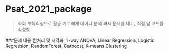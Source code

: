 # Psat_2021_package

> 학회 부학회장으로 활동 기수에게 데이터 분석 과제 문제를 내고, 직접 답 코드를 작성함.

###문제 내용
전처리 및 시각화, 1-way ANOVA, Linear Regression, Logistic Regression, RandomForest, Catboost, K-means Clustering
